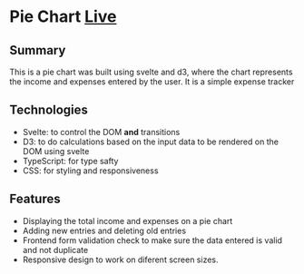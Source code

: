 # Pie Chart [Live](https://my-d3svelte-pie-chart.herokuapp.com/)

## Summary
This is a pie chart was built using svelte and d3, where the chart represents the income and expenses entered by the user. It is a simple expense tracker

## Technologies
 - Svelte: to control the DOM **and** transitions
 - D3: to do calculations based on the input data to be rendered on the DOM using svelte
 - TypeScript: for type safty 
 - CSS: for styling and responsiveness

## Features
 - Displaying the total income and expenses on a pie chart
 - Adding new entries and deleting old entries
 - Frontend form validation check to make sure the data entered is valid and not duplicate
 - Responsive design to work on diferent screen sizes.
